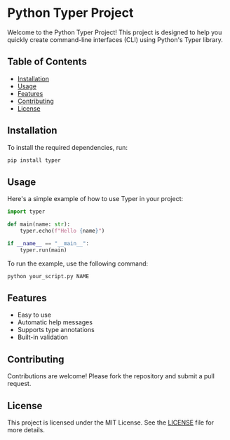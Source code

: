 # Python Typer Project

Welcome to the Python Typer Project! This project is designed to help you quickly create command-line interfaces (CLI) using Python's Typer library.

## Table of Contents

- [Installation](#installation)
- [Usage](#usage)
- [Features](#features)
- [Contributing](#contributing)
- [License](#license)

## Installation

To install the required dependencies, run:

```bash
pip install typer
```

## Usage

Here's a simple example of how to use Typer in your project:

```python
import typer

def main(name: str):
    typer.echo(f"Hello {name}")

if __name__ == "__main__":
    typer.run(main)
```

To run the example, use the following command:

```bash
python your_script.py NAME
```

## Features

- Easy to use
- Automatic help messages
- Supports type annotations
- Built-in validation

## Contributing

Contributions are welcome! Please fork the repository and submit a pull request.

## License

This project is licensed under the MIT License. See the [LICENSE](LICENSE) file for more details.